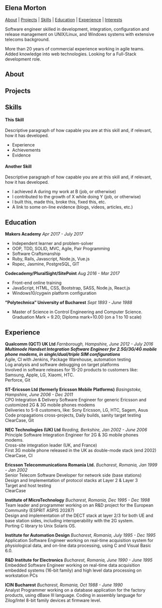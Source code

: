 ## Elena Morton

[About](#about) | [Projects](#projects) | [Skills](#skills) | [Education](#education) | [Experience](#experience) | [Interests](#interests)

Software engineer skilled in development, integration, configuration and release management on UNIX/Linux, and Windows systems with extensive telecoms background.

More than 20 years of commercial experience working in agile teams. Added knowledge into web technologies. Looking for a Full-Stack development role.

## About


## Projects


## Skills

#### This Skill

Descriptive paragraph of how capable you are at this skill and, if relevant, how it has developed.

- Experience
- Achievements
- Evidence

#### Another Skill

Descriptive paragraph of how capable you are at this skill and, if relevant, how it has developed.

- I achieved A during my work at B (job, or otherwise)
- I contributed to the growth of X while doing Y (job, or otherwise)
- I built this, made this, broke this, fixed this, etc.
- A link to some on-line evidence (blogs, videos, articles, etc.)

## Education

**Makers Academy** *Apr 2017 - July 2017*
- Independent learner and problem-solver
- OOP, TDD, SOLID, MVC, Agile, Pair Programming
- Software Craftsmanship
- Ruby, Rails, Javascript, Node.js, Vue.js
- Rspec, Jasmine, PostgreSQL, GIT

**Codecademy/PluralSight/SitePoint** *Aug 2016 - Mar 2017*
- Front-end online training
- JavaScript, HTML, CSS, Bootstrap, SASS, Node.js, React.js
- Windows10/cygwin platform configuration

**”Polytechnica” University of Bucharest** *Sept 1893 - June 1988*
- Master of Science in Control Engineering and Computer Science. Graduation Mark = 9.20; Diploma mark=10.00 (on a 1 to 10 scale)

## Experience

**Qualcomm (QCT) UK Ltd** *Farnborough, Hampshire, June 2012 - July 2016*      
***Multimode Handset Integration Software Engineer for 2.5G/3G/4G mobile phone modems, in single/dual/triple SIM configurations***  
Agile, CI with Jenkins, Package Warehouse, automation testing  
Log analysis and software debugging on target platforms  
Involved in software releases for 15-20 products to customers like: Samsung, Apple, LG, Xiaomi, HTC.  
Perforce, Git

**ST-Ericsson Ltd (formerly Ericsson Mobile Platforms)** *Basingstoke, Hampshire, June 2006 - Dec 2011*       
CPO Integration & Delivery Software Engineer for generic Ericsson and customized 2G & 3G mobile phones modems  
Deliveries to 5-8 customers, like: Sony Ericsson, LG, HTC, Sagem, Asus  
Code propagations cross-projects, Daily builds, sanity target testing  
ClearCase, Git

**NEC Technologies (UK) Ltd** *Reading, Berkshire, Jan 2002 - June 2006*  
Principle Software Integration Engineer for 2G & 3G mobile phones modems.  
Cross-site integration leader (UK, and France)  
First 3G mobile phone released in the UK as double-mode stack (end 2002)  
ClearCase, CI

**Ericsson Telecommunications Romania Ltd.** *Bucharest, Romania, Jan 1999 - Jan 2002*  
Senior Telecom Software Developer for network side (base stations)  
Design and Implementation of protocol stacks at Layer 2 & Layer 3  
Target and host testing  
ClearCase

**Institute of MicroTechnology** *Bucharest, Romania, Dec 1995 - Dec 1998*  
Team leader and programmer working on an R&D project for the European Community (ESPRIT ASPIS 20287)  
Design and implementation of the DECT stack at layer 2/3 for both UE and base station sides, including interoperability with the 2G system.  
Porting C library to Unix Solaris OS.

**Institute for Automation Design** *Bucharest, Romania, July 1995 - Dec 1995*  
Application Software Engineer working on real-time acquisition system for physiological data, and on-line data processing, using C and Visual Basic 6.0.

**R&D Institute for Electronics** *Bucharest, Romania, June 1990 - June 1995*  
Embedded Software Engineer working on real-time data acquisition embedded systems (16-bit family) and high level data processing on workstation PCs

**ICIN Bucharest** *Bucharest, Romania, Oct 1988 - June 1990*  
Analyst Programmer working on a database application for the factory products, using dBase III language. Coding in assembly language for Zilog/Intel 8-bit family devices at firmware level.
